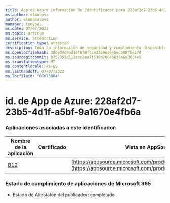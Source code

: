 ```yaml
---
title: App de Azure información de identificador para 228af2d7-23b5-4d1f-a5bf-9a1670e4fb6a
ms.author: elmalova
author: elenamalova
manager: tonybal
ms.date: 07/07/2022
ms.topic: article
ms.service: attestation
certification_type: attested
description: Toda la información de seguridad y cumplimiento disponible para 228af2d7-23b5-4d1f-a5bf-9a1670e4fb6a.
ms.openlocfilehash: 3dde34d0ad16f6f8f45e2369ea645ecb98fbe27d
ms.sourcegitcommit: b752351d112ecc2ea7f539d200e6638a6a3034e5
ms.translationtype: MT
ms.contentlocale: es-ES
ms.lasthandoff: 07/07/2022
ms.locfileid: "66675064"
---
```

# <a name="azure-app-id-228af2d7-23b5-4d1f-a5bf-9a1670e4fb6a"></a>id. de App de Azure: 228af2d7-23b5-4d1f-a5bf-9a1670e4fb6a


### <a name="apps-associated-with-this-id"></a>Aplicaciones asociadas a este identificador:
| **Nombre de la aplicación** | **Certificado** | **Vista en AppSource** |
|--------------|---------------|-----------------------|
| [B12](../forward/WA200004073.md) |  | [https://appsource.microsoft.com/product/office/WA200004073](https://appsource.microsoft.com/product/office/WA200004073) |

### <a name="microsoft-365-app-compliance-status"></a>Estado de cumplimiento de aplicaciones de Microsoft 365
- Estado de Attestaton del publicador: completado
